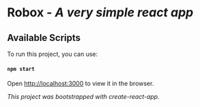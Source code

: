 # Robox - *A very simple react app*

## Available Scripts

To run this project, you can use:

#### `npm start`

Open [http://localhost:3000](http://localhost:3000) to view it in the browser.

*This project was bootstrapped with create-react-app.*
